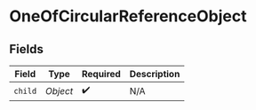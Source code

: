 # OneOfCircularReferenceObject


## Fields

| Field              | Type               | Required           | Description        |
| ------------------ | ------------------ | ------------------ | ------------------ |
| `child`            | *Object*           | :heavy_check_mark: | N/A                |